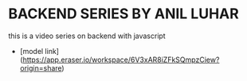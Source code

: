 # BACKEND SERIES BY ANIL LUHAR 

this is a video series on backend with javascript 
- [model link] (https://app.eraser.io/workspace/6V3xAR8iZFkSQmpzCiew?origin=share)